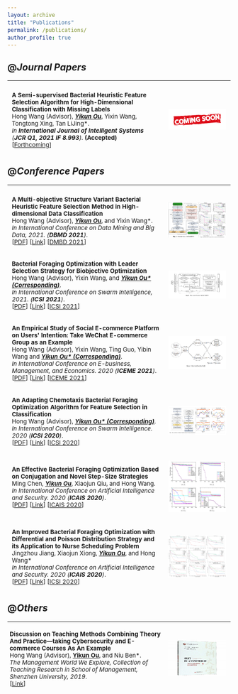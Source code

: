 ```yaml
---
layout: archive
title: "Publications"
permalink: /publications/
author_profile: true
---
```


<!-- {% if author.googlescholar %}
  You can also find my articles on <u><a href="{{author.googlescholar}}">my Google Scholar profile</a>.</u>
{% endif %}

{% include base_path %}

{% for post in site.publications reversed %}
  {% include archive-single.html %}
{% endfor %} -->

## @*Journal Papers*

<hr class="hr-double">

<table style="width:100%;border:None;border-spacing:0px;border-collapse:separate;margin-right:0;margin-left:0;font-size:0.95em;">
  <tr>
    <td style="padding:10px;width:70%;vertical-align:middle;border-right:none;border-bottom:none;">
      <b>A Semi-supervised Bacterial Heuristic Feature Selection Algorithm for High-Dimensional Classification with Missing Labels</b>
      <br>
      Hong Wang (Advisor), <u><b><i>Yikun Ou</i></b></u>, Yixin Wang, Tongtong Xing, Tan LiJing*.
      <br>
      <i>In <em><b>International Journal of Intelligent Systems</b></em> (<b>JCR Q1, 2021 IF 8.993</b>)</i>. <b>(Accepted)</b>
      <br>
      [<a href="https://onlinelibrary.wiley.com/journal/1098111x">Forthcoming</a>]
    </td>
    <td style="padding:10px;width:30%;vertical-align:middle;border-right:none;border-bottom:none;">
      <a href="/images/coming soon.png">
      <img src='/images/coming soon.png' width="300">
      </a>
    </td>
  </tr>
</table>

## @*Conference Papers*

<hr class="hr-double">

<table style="width:100%;border:None;border-spacing:0px;border-collapse:separate;margin-right:0;margin-left:0;font-size:0.95em;">
  <tr>
    <td style="padding:10px;width:70%;vertical-align:middle;border-right:none;border-bottom:none;">
      <b>A Multi-objective Structure Variant Bacterial Heuristic Feature Selection Method in High-dimensional Data Classification</b>
      <br>
      Hong Wang (Advisor), <u><b><i>Yikun Ou</i></b></u>, and Yixin Wang*.
      <br>
      <i>In International Conference on Data Mining and Big Data, 2021. (<b>DBMD 2021</b>)</i>. 
      <br>
      [<a href="\../files/A Multi-objective Structure Variant Bacterial Heuristic Feature Selection Method in High-dimensional Data Classification.pdf">PDF</a>]
      [<a href="https://link.springer.com/chapter/10.1007/978-981-16-7502-7_34">Link</a>]
      [<a href="http://www.iasei.org/dmbd2021/">DMBD 2021</a>]
    </td>
    <td style="padding:10px;width:30%;vertical-align:middle;border-right:none;border-bottom:none;">
      <a href="/images/dmbd.png">
      <img src='/images/dmbd.png' width="300">
      </a>
    </td>
  </tr>
</table>

<table style="width:100%;border:None;border-spacing:0px;border-collapse:separate;margin-right:0;margin-left:0;font-size:0.95em;">
  <tr>
    <td style="padding:10px;width:70%;vertical-align:middle;border-right:none;border-bottom:none;">
      <b>Bacterial Foraging Optimization with Leader Selection Strategy for Biobjective Optimization</b>
      <br>
      Hong Wang (Advisor), Yixin Wang, and <u><b><i>Yikun Ou* (Corresponding)</i></b></u>.
      <br>
      <i>In International Conference on Swarm Intelligence, 2021. (<b>ICSI 2021</b>)</i>. 
      <br>
      [<a href="\../files/Bacterial Foraging Optimization with Leader Selection Strategy for Biobjective Optimization.pdf">PDF</a>]
      [<a href="https://link.springer.com/chapter/10.1007/978-3-030-78743-1_47">Link</a>]
      [<a href="http://www.iasei.org/icsi2021/">ICSI 2021</a>]
    </td>
    <td style="padding:10px;width:30%;vertical-align:middle;border-right:none;border-bottom:none;">
      <a href="/images/icsi2021.png">
      <img src='/images/icsi2021.png' width="300">
      </a>
    </td>
  </tr>
</table>

<table style="width:100%;border:None;border-spacing:0px;border-collapse:separate;margin-right:0;margin-left:0;font-size:0.95em;">
  <tr>
    <td style="padding:10px;width:70%;vertical-align:middle;border-right:none;border-bottom:none;">
      <b>An Empirical Study of Social E-commerce Platform on Users' Intention: Take WeChat E-commerce Group as an Example</b>
      <br>
      Hong Wang (Advisor), Yixin Wang, Ting Guo, Yibin Wang and <u><b><i>Yikun Ou* (Corresponding)</i></b></u>.
      <br>
      <i>In International Conference on E-business, Management, and Economics. 2020 (<b>ICEME 2021</b>)</i>. 
      <br>
      [<a href="\../files/An Empirical Study of Social E-commerce Platform on Users' Intention Take WeChat E-commerce Group as an Example.pdf">PDF</a>]
      [<a href="https://dl.acm.org/doi/10.1145/3481127.3481237">Link</a>]
      [<a href="http://www.iceme.org/">ICEME 2021</a>]
    </td>
    <td style="padding:10px;width:30%;vertical-align:middle;border-right:none;border-bottom:none;">
      <a href="/images/iceme2021.png">
      <img src='/images/iceme2021.png' width="300">
      </a>
    </td>
  </tr>
</table>

<table style="width:100%;border:None;border-spacing:0px;border-collapse:separate;margin-right:0;margin-left:0;font-size:0.95em;">
  <tr>
    <td style="padding:10px;width:70%;vertical-align:middle;border-right:none;border-bottom:none;">
      <b>An Adapting Chemotaxis Bacterial Foraging Optimization Algorithm for Feature Selection in Classification</b>
      <br>
      Hong Wang (Advisor), <u><b><i>Yikun Ou* (Corresponding)</i></b></u>.
      <br>
      <i>In International Conference on Swarm Intelligence. 2020 (<b>ICSI 2020</b>)</i>. 
      <br>
      [<a href="\../files/An Adapting Chemotaxis Bacterial Foraging Optimization Algorithm for Feature Selection in Classification.pdf">PDF</a>]
      [<a href="https://link.springer.com/chapter/10.1007%2F978-3-030-53956-6_25">Link</a>]
      [<a href="http://www.ic-si.org/">ICSI 2020</a>]
    </td>
    <td style="padding:10px;width:30%;vertical-align:middle;border-right:none;border-bottom:none;">
      <a href="/images/icsi2020.png">
      <img src='/images/icsi2020.png' width="300">
      </a>
    </td>
  </tr>
</table>

<table style="width:100%;border:None;border-spacing:0px;border-collapse:separate;margin-right:0;margin-left:0;font-size:0.95em;">
  <tr>
    <td style="padding:10px;width:70%;vertical-align:middle;border-right:none;border-bottom:none;">
      <b>An Effective Bacterial Foraging Optimization Based on Conjugation and Novel Step-Size Strategies</b>
      <br>
      Ming Chen, <u><b><i>Yikun Ou</i></b></u>, Xiaojun Qiu, and Hong Wang. 
      <br>
      <i>In International Conference on Artificial Intelligence and Security. 2020 (<b>ICAIS 2020</b>)</i>. 
      <br>
      [<a href="\../files/An Effective Bacterial Foraging Optimization Based on Conjugation and Novel Step-Size Strategies.pdf">PDF</a>]
      [<a href="https://link.springer.com/chapter/10.1007%2F978-3-030-57884-8_32">Link</a>]
      [<a href="http://2020.icaisconf.com/">ICAIS 2020</a>]
    </td>
    <td style="padding:10px;width:30%;vertical-align:middle;border-right:none;border-bottom:none;">
      <a href="/images/icais2020.png">
      <img src='/images/icais2020.png' width="300">
      </a>
    </td>
  </tr>
</table>

<table style="width:100%;border:None;border-spacing:0px;border-collapse:separate;margin-right:0;margin-left:0;font-size:0.95em;">
  <tr>
    <td style="padding:10px;width:70%;vertical-align:middle;border-right:none;border-bottom:none;">
      <b>An Improved Bacterial Foraging Optimization with Differential and Poisson Distribution Strategy and its Application to Nurse Scheduling Problem</b>
      <br>
      Jingzhou Jiang, Xiaojun Xiong, <u><b><i>Yikun Ou</i></b></u>, and Hong Wang*
      <br>
      <i>In International Conference on Artificial Intelligence and Security. 2020 (<b>ICAIS 2020</b>)</i>. 
      <br>
      [<a href="\../files/An Improved Bacterial Foraging Optimization with Differential and Poisson Distribution Strategy and its Application to Nurse Scheduling Problem.pdf">PDF</a>]
      [<a href="https://link.springer.com/chapter/10.1007%2F978-3-030-53956-6_28">Link</a>]
      [<a href="http://www.ic-si.org/">ICSI 2020</a>]
    </td>
    <td style="padding:10px;width:30%;vertical-align:middle;border-right:none;border-bottom:none;">
      <a href="/images/icsi20201.png">
      <img src='/images/icsi20201.png' width="300">
      </a>
    </td>
  </tr>
</table>

## @*Others*

<hr class="hr-double" SIZE=4>

<table style="width:100%;border:None;border-spacing:0px;border-collapse:separate;margin-right:0;margin-left:0;font-size:0.95em;">
  <tr>
    <td style="padding:5px;width:70%;vertical-align:middle;border-right:none;border-bottom:none;">
      <b>Discussion on Teaching Methods Combining Theory And Practice—taking Cybersecurity and E-commerce Courses As An Example</b> 
      <br>
      Hong Wang (Advisor), <b><u>Yikun Ou</u></b>, and Niu Ben*.
      <br>
      <i>The Management World We Explore, Collection of Teaching Research in School of Management, Shenzhen University, 2019</i>. 
      <br>
      [<a href="http://cm.szu.edu.cn/">Link</a>]
    </td>
    <td style="padding:10px;width:30%;vertical-align:middle;border-right:none;border-bottom:none;">
      <a href="/images/jglw.jpg">
      <img src='/images/jglw.jpg' width="300" height='80'>
      </a>
    </td>
  </tr>
</table>
